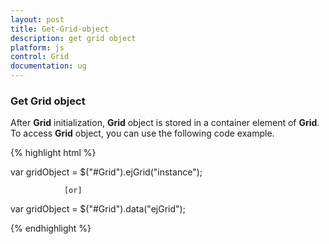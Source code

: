 ```yaml
---
layout: post
title: Get-Grid-object
description: get grid object
platform: js
control: Grid
documentation: ug
---
```


### Get Grid object

After **Grid** initialization, **Grid** object is stored in a container element of **Grid**. To access **Grid** object, you can use the following code example.

{% highlight html %}

var gridObject = $("#Grid").ejGrid("instance");

                [or]

var gridObject = $("#Grid").data("ejGrid");


{% endhighlight %}



